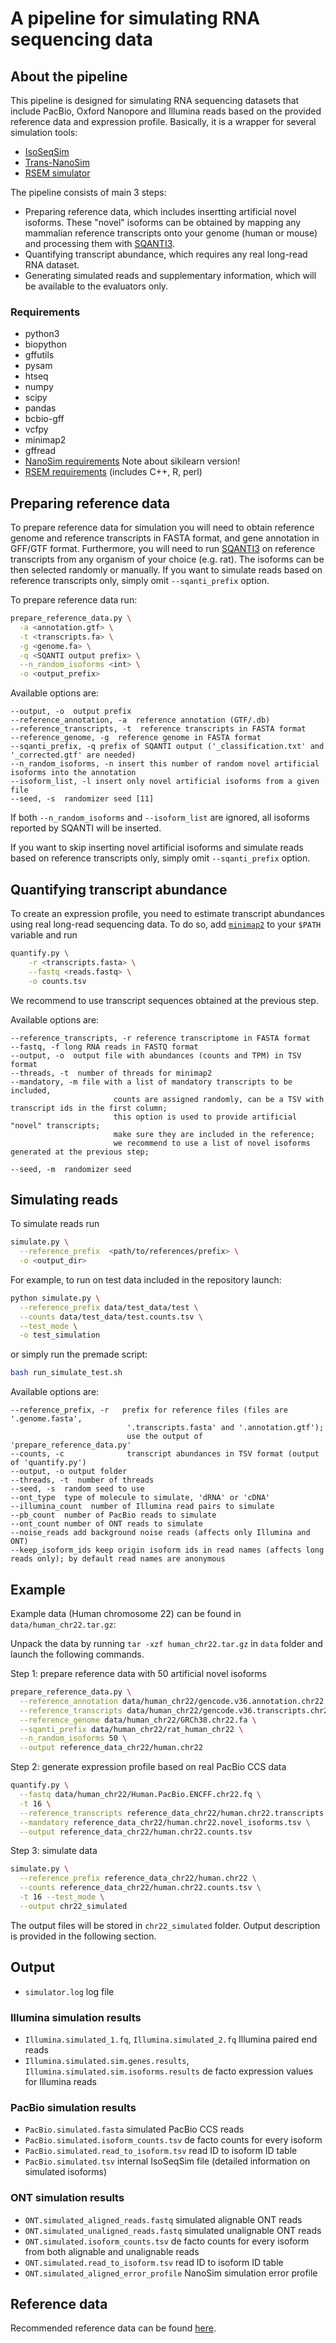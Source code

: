 # A pipeline for simulating RNA sequencing data


## About the pipeline

This pipeline is designed for simulating RNA sequencing datasets that include
PacBio, Oxford Nanopore and Illumina reads based on the provided reference data and
expression profile. Basically, it is a wrapper for several simulation tools:
- [IsoSeqSim](https://github.com/yunhaowang/IsoSeqSim)
- [Trans-NanoSim](https://github.com/bcgsc/NanoSim)
- [RSEM simulator](http://deweylab.biostat.wisc.edu/rsem/README.html)

The pipeline consists of main 3 steps:
- Preparing reference data, which includes insertting artificial novel isoforms.
  These "novel" isoforms can be obtained by mapping any mammalian reference transcripts
  onto your genome (human or mouse) and processing them with [SQANTI3](https://github.com/ConesaLab/SQANTI3).
- Quantifying transcript abundance, which requires any real long-read RNA dataset.
- Generating simulated reads and supplementary information, which will be available to the evaluators only.


### Requirements

- python3
- biopython
- gffutils
- pysam
- htseq
- numpy
- scipy
- pandas
- bcbio-gff
- vcfpy
- minimap2
- gffread
- [NanoSim requirements](https://github.com/bcgsc/NanoSim) Note about sikilearn version!
- [RSEM requirements](https://github.com/deweylab/RSEM#compilation) (includes C++, R, perl)  


## Preparing reference data

To prepare reference data for simulation you will need to obtain reference genome and
reference transcripts in FASTA format, and gene annotation in GFF/GTF format.
Furthermore, you will need to run [SQANTI3](https://github.com/ConesaLab/SQANTI3) on
reference transcripts from any organism of your choice (e.g. rat).
The isoforms can be then selected randomly or manually. If you want to
simulate reads based on reference transcripts only, simply omit `--sqanti_prefix` option.

To prepare reference data run:

```bash
prepare_reference_data.py \
  -a <annotation.gtf> \
  -t <transcripts.fa> \
  -g <genome.fa> \
  -q <SQANTI output prefix> \
  --n_random_isoforms <int> \
  -o <output_prefix>
```

Available options are:

```
--output, -o  output prefix
--reference_annotation, -a  reference annotation (GTF/.db)
--reference_transcripts, -t  reference transcripts in FASTA format
--reference_genome, -g  reference genome in FASTA format
--sqanti_prefix, -q prefix of SQANTI output ('_classification.txt' and '_corrected.gtf' are needed)
--n_random_isoforms, -n insert this number of random novel artificial isoforms into the annotation
--isoform_list, -l insert only novel artificial isoforms from a given file
--seed, -s  randomizer seed [11]
```

If both `--n_random_isoforms` and `--isoform_list` are ignored, all isoforms reported by SQANTI will be inserted.

If you want to skip inserting novel artificial isoforms and simulate reads based on reference transcripts only,
simply omit `--sqanti_prefix` option.

## Quantifying transcript abundance

To create an expression profile, you need to estimate transcript abundances
using real long-read sequencing data. To do so, add [`minimap2`](https://github.com/lh3/minimap2) to your
`$PATH` variable and run

```bash
quantify.py \
    -r <transcripts.fasta> \
    --fastq <reads.fastq> \
    -o counts.tsv
```

We recommend to use transcript sequences obtained at the previous step.

Available options are:

```
--reference_transcripts, -r reference transcriptome in FASTA format
--fastq, -f long RNA reads in FASTQ format
--output, -o  output file with abundances (counts and TPM) in TSV format
--threads, -t  number of threads for minimap2
--mandatory, -m file with a list of mandatory transcripts to be included,
                       counts are assigned randomly, can be a TSV with transcript ids in the first column;
                       this option is used to provide artificial "novel" transcripts;
                       make sure they are included in the reference;
                       we recommend to use a list of novel isoforms generated at the previous step;

--seed, -m  randomizer seed
```

## Simulating reads

To simulate reads run

```bash
simulate.py \
  --reference_prefix  <path/to/references/prefix> \
  -o <output_dir>
```

For example, to run on test data included in the repository launch:

```bash
python simulate.py \
  --reference_prefix data/test_data/test \
  --counts data/test_data/test.counts.tsv \
  --test_mode \
  -o test_simulation
```

or simply run the premade script:
```bash
bash run_simulate_test.sh
```

Available options are:

```
--reference_prefix, -r   prefix for reference files (files are '.genome.fasta',
                          '.transcripts.fasta' and '.annotation.gtf');
                          use the output of 'prepare_reference_data.py'
--counts, -c              transcript abundances in TSV format (output of 'quantify.py')
--output, -o output folder
--threads, -t  number of threads
--seed, -s  random seed to use
--ont_type  type of molecule to simulate, 'dRNA' or 'cDNA'
--illumina_count  number of Illumina read pairs to simulate
--pb_count  number of PacBio reads to simulate
--ont_count number of ONT reads to simulate
--noise_reads add background noise reads (affects only Illumina and ONT)
--keep_isoform_ids keep origin isoform ids in read names (affects long reads only); by default read names are anonymous
```


## Example

Example data (Human chromosome 22) can be found in `data/human_chr22.tar.gz`:

Unpack the data by running `tar -xzf human_chr22.tar.gz` in `data` folder and launch the following commands.

Step 1: prepare reference data with 50 artificial novel isoforms

```bash
prepare_reference_data.py \
  --reference_annotation data/human_chr22/gencode.v36.annotation.chr22.gtf \
  --reference_transcripts data/human_chr22/gencode.v36.transcripts.chr22.fa \
  --reference_genome data/human_chr22/GRCh38.chr22.fa \
  --sqanti_prefix data/human_chr22/rat_human_chr22 \
  --n_random_isoforms 50 \
  --output reference_data_chr22/human.chr22
```

Step 2: generate expression profile based on real PacBio CCS data

```bash
quantify.py \
  --fastq data/human_chr22/Human.PacBio.ENCFF.chr22.fq \
  -t 16 \
  --reference_transcripts reference_data_chr22/human.chr22.transcripts.fasta \
  --mandatory reference_data_chr22/human.chr22.novel_isoforms.tsv \
  --output reference_data_chr22/human.chr22.counts.tsv
```

Step 3: simulate data

```bash
simulate.py \
  --reference_prefix reference_data_chr22/human.chr22 \
  --counts reference_data_chr22/human.chr22.counts.tsv \
  -t 16 --test_mode \
  --output chr22_simulated
```

The output files will be stored in `chr22_simulated` folder. Output description is provided in the following section.

## Output

- `simulator.log` log file

### Illumina simulation results
- `Illumina.simulated_1.fq`, `Illumina.simulated_2.fq` Illumina paired end reads
- `Illumina.simulated.sim.genes.results`, `Illumina.simulated.sim.isoforms.results` de facto expression values for Illumina reads

### PacBio simulation results
- `PacBio.simulated.fasta` simulated PacBio CCS reads
- `PacBio.simulated.isoform_counts.tsv` de facto counts for every isoform
- `PacBio.simulated.read_to_isoform.tsv` read ID to isoform ID table
- `PacBio.simulated.tsv` internal IsoSeqSim file (detailed information on simulated isoforms)

### ONT simulation results
- `ONT.simulated_aligned_reads.fastq` simulated alignable ONT reads
- `ONT.simulated_unaligned_reads.fastq` simulated unalignable ONT reads
- `ONT.simulated.isoform_counts.tsv` de facto counts for every isoform from both alignable and unalignable reads
- `ONT.simulated.read_to_isoform.tsv` read ID to isoform ID table
- `ONT.simulated_aligned_error_profile` NanoSim simulation error profile


## Reference data

Recommended reference data can be found [here](https://github.com/LRGASP/lrgasp-submissions/blob/master/docs/reference-genomes.md).
